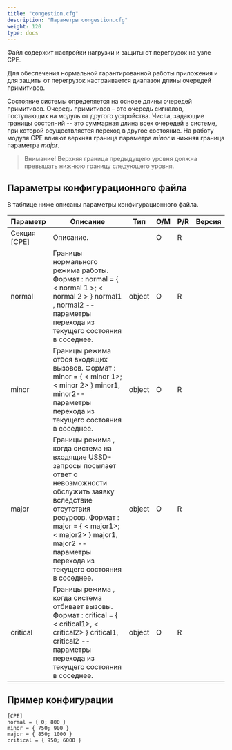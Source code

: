 ```yaml
---
title: "congestion.cfg"
description: "Параметры congestion.cfg"
weight: 120
type: docs
---
```


Файл содержит настройки нагрузки и защиты от перегрузок на узле CPE.

Для обеспечения нормальной гарантированной работы приложения и для защиты от перегрузок настраивается диапазон длины очередей примитивов.

Состояние системы определяется на основе длины очередей примитивов. Очередь примитивов – это очередь сигналов, поступающих на модуль от другого устройства.
Числа, задающие границы состояний -- это суммарная длина всех очередей в системе, при которой осуществляется переход в другое состояние.
На работу модуля CPE влияют верхняя граница параметра *minor* и нижняя граница параметра *major*.

> Внимание! Верхняя граница предыдущего уровня должна превышать нижнюю границу следующего уровня.

## Параметры конфигурационного файла ##

В таблице ниже описаны параметры конфигурационного файла.

| Параметр     | Описание                                                                                                                                                                                                                                                  | Тип    | O/M | P/R | Версия |
|--------------|-----------------------------------------------------------------------------------------------------------------------------------------------------------------------------------------------------------------------------------------------------------|--------|-----|-----|--------|
| Секция [CPE] | Описание.                                                                                                                                                                                                                                                 |        | O   | R   |        |
| normal       | Границы нормального режима работы.  Формат : normal = { < normal 1 >; < normal 2 > } normal1 , normal2 -- параметры перехода из текущего состояния в соседнее.                                                                                            | object | O   | R   |        |
| minor        | Границы режима отбоя входящих вызовов.  Формат : minor = { < minor 1>; < minor 2> } minor1, minor2-- параметры перехода из текущего состояния в соседнее.                                                                                                 | object | O   | R   |        |
| major        | Границы режима , когда система на входящие USSD-запросы посылает ответ о невозможности обслужить заявку вследствие отсутствия ресурсов.  Формат : major = { < major1>; < major2> } major1, major2 -- параметры перехода из текущего состояния в соседнее. | object | O   | R   |        |
| critical     | Границы режима , когда система отбивает вызовы.  Формат : critical = { < critical1>, < critical2> } critical1, critical2 -- параметры перехода из текущего состояния в соседнее.                                                                          | object | O   | R   |        |

## Пример конфигурации ##

```
[CPE]
normal = { 0; 800 }
minor = { 750; 900 }
major = { 850; 1000 }
critical = { 950; 6000 }
```